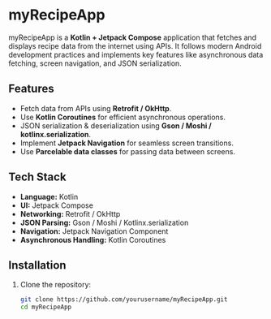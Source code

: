# myRecipeApp  

myRecipeApp is a **Kotlin + Jetpack Compose** application that fetches and displays recipe data from the internet using APIs. It follows modern Android development practices and implements key features like asynchronous data fetching, screen navigation, and JSON serialization.  

## Features  
- Fetch data from APIs using **Retrofit / OkHttp**.  
- Use **Kotlin Coroutines** for efficient asynchronous operations.  
- JSON serialization & deserialization using **Gson / Moshi / kotlinx.serialization**.  
- Implement **Jetpack Navigation** for seamless screen transitions.  
- Use **Parcelable data classes** for passing data between screens.  

## Tech Stack  
- **Language:** Kotlin  
- **UI:** Jetpack Compose  
- **Networking:** Retrofit / OkHttp  
- **JSON Parsing:** Gson / Moshi / Kotlinx.serialization  
- **Navigation:** Jetpack Navigation Component  
- **Asynchronous Handling:** Kotlin Coroutines  

## Installation  
1. Clone the repository:  
   ```bash
   git clone https://github.com/yourusername/myRecipeApp.git
   cd myRecipeApp
